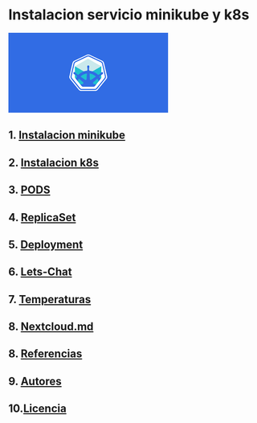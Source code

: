 # Instalacion servicio minikube y k8s
![](/img/descarga.png)

## 1. [Instalacion minikube](instalacion.md)
## 2. [Instalacion k8s](k8s.md)
## 3. [PODS](pods.md)
## 4. [ReplicaSet](replica.md)
## 5. [Deployment](deploy.md)
## 6. [Lets-Chat](lets.md)
## 7. [Temperaturas](temp.md)
## 8. [Nextcloud.md](cloud.md)
## 8. [Referencias](referencias.md)
## 9. [Autores](autores.md)
## 10.[Licencia](licencia.md)
